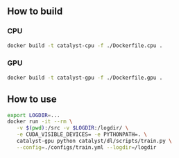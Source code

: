 ## How to build


### CPU

```bash
docker build -t catalyst-cpu -f ./Dockerfile.cpu .
```

### GPU

```bash
docker build -t catalyst-gpu -f ./Dockerfile.gpu .
```

## How to use

```bash
export LOGDIR=...
docker run -it --rm \
   -v $(pwd):/src -v $LOGDIR:/logdir/ \
   -e CUDA_VISIBLE_DEVICES= -e PYTHONPATH=. \
   catalyst-gpu python catalyst/dl/scripts/train.py \
   --config=./configs/train.yml --logdir=/logdir
```
